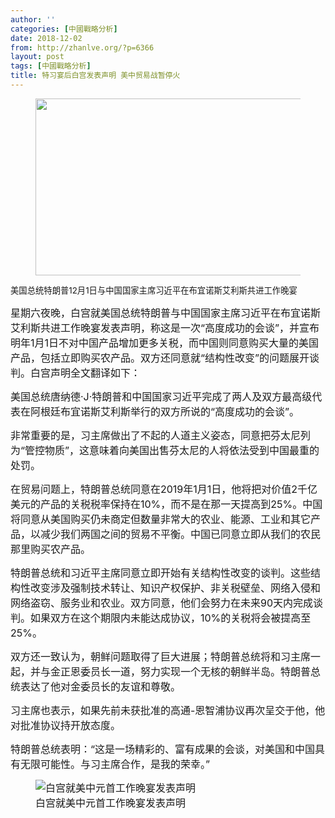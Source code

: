 ```yaml
---
author: ''
categories: [中國戰略分析]
date: 2018-12-02
from: http://zhanlve.org/?p=6366
layout: post
tags: [中國戰略分析]
title: 特习宴后白宫发表声明 美中贸易战暂停火
---
```


<div id="entry">
<div class="at-above-post addthis_tool" data-url="http://zhanlve.org/?p=6366">
</div>
<div class="hdr-container">
<div class="row">
<div class="col-multimedia col-xs-12 col-md-10 pull-right">
<div class="cover-media">
<figure class="media-image js-media-expand js-media-expand--ready">
<figcaption>
<img alt="" class="aligncenter wp-image-6367" height="283" sizes="(max-width: 504px) 100vw, 504px" src="http://zhanlve.org/wp-content/uploads/2018/12/F338BF43-0884-4C59-8FC1-14B64EDFE974_cx5_cy2_cw71_w1023_r1_s.jpg" srcset="http://zhanlve.org/wp-content/uploads/2018/12/F338BF43-0884-4C59-8FC1-14B64EDFE974_cx5_cy2_cw71_w1023_r1_s.jpg 1023w, http://zhanlve.org/wp-content/uploads/2018/12/F338BF43-0884-4C59-8FC1-14B64EDFE974_cx5_cy2_cw71_w1023_r1_s-300x169.jpg 300w, http://zhanlve.org/wp-content/uploads/2018/12/F338BF43-0884-4C59-8FC1-14B64EDFE974_cx5_cy2_cw71_w1023_r1_s-768x432.jpg 768w" width="504"/>
</figcaption>
</figure>
</div>
</div>
</div>
</div>
<div class="body-container">
<div class="row">
<div class="col-xs-12 col-sm-12 col-md-10 col-lg-10 pull-right">
<div class="row">
<div class="col-xs-12 col-sm-12 col-md-8 col-lg-8 pull-left bottom-offset content-offset">
<div class="content-floated-wrap fb-quotable" id="article-content">
<div class="wsw">
<p>
<span style="font-size: 10pt;">
          美国总统特朗普12月1日与中国国家主席习近平在布宜诺斯艾利斯共进工作晚宴
         </span>
</p>
<p>
</p>
<p>
<span style="font-size: 12pt;">
          星期六夜晚，白宫就美国总统特朗普与中国国家主席习近平在布宜诺斯艾利斯共进工作晚宴发表声明，称这是一次“高度成功的会谈”，并宣布明年1月1日不对中国产品增加更多关税，而中国则同意购买大量的美国产品，包括立即购买农产品。双方还同意就“结构性改变”的问题展开谈判。白宫声明全文翻译如下：
         </span>
</p>
<p>
</p>
<p>
<span style="font-size: 12pt;">
          美国总统唐纳德·J·特朗普和中国国家习近平完成了两人及双方最高级代表在阿根廷布宜诺斯艾利斯举行的双方所说的“高度成功的会谈”。
         </span>
</p>
<p>
<span style="font-size: 12pt;">
          非常重要的是，习主席做出了不起的人道主义姿态，同意把芬太尼列为“管控物质”，这意味着向美国出售芬太尼的人将依法受到中国最重的处罚。
         </span>
</p>
<p>
</p>
<p>
<span style="font-size: 12pt;">
          在贸易问题上，特朗普总统同意在2019年1月1日，他将把对价值2千亿美元的产品的关税税率保持在10%，而不是在那一天提高到25%。中国将同意从美国购买仍未商定但数量非常大的农业、能源、工业和其它产品，以减少我们两国之间的贸易不平衡。中国已同意立即从我们的农民那里购买农产品。
         </span>
</p>
<p>
</p>
<p>
<span style="font-size: 12pt;">
          特朗普总统和习近平主席同意立即开始有关结构性改变的谈判。这些结构性改变涉及强制技术转让、知识产权保护、非关税壁垒、网络入侵和网络盗窃、服务业和农业。双方同意，他们会努力在未来90天内完成谈判。如果双方在这个期限内未能达成协议，10%的关税将会被提高至25%。
         </span>
</p>
<p>
</p>
<p>
<span style="font-size: 12pt;">
          双方还一致认为，朝鲜问题取得了巨大进展；特朗普总统将和习主席一起，并与金正恩委员长一道，努力实现一个无核的朝鲜半岛。特朗普总统表达了他对金委员长的友谊和尊敬。
         </span>
</p>
<p>
</p>
<p>
<span style="font-size: 12pt;">
          习主席也表示，如果先前未获批准的高通-恩智浦协议再次呈交于他，他对批准协议持开放态度。
         </span>
</p>
<p>
</p>
<p>
<span style="font-size: 12pt;">
          特朗普总统表明：“这是一场精彩的、富有成果的会谈，对美国和中国具有无限可能性。与习主席合作，是我的荣幸。”
         </span>
</p>
<div class="wsw__embed">
<figure class="media-image js-media-expand js-media-expand--ready">
<div class="img-wrap">
<div class="thumb">
<span style="font-size: 12pt;">
<img alt="白宫就美中元首工作晚宴发表声明" class="enhanced" src="https://gdb.voanews.com/4D419D76-FB66-49E2-8797-4C4FE1D2A1CA_w650_r0_s.png"/>
</span>
</div>
</div>
<figcaption>
<span class="caption" style="font-size: 12pt;">
            白宫就美中元首工作晚宴发表声明
           </span>
</figcaption>
</figure>
</div>
</div>
</div>
</div>
</div>
</div>
</div>
</div>
</div>
